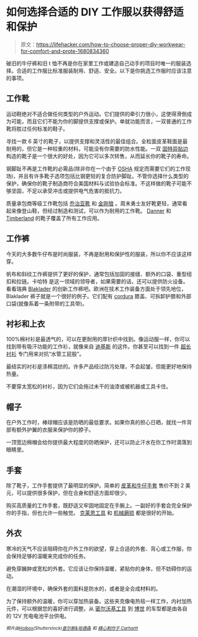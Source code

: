 # 如何选择合适的 DIY 工作服以获得舒适和保护

> 原文：<https://lifehacker.com/how-to-choose-proper-diy-workwear-for-comfort-and-prote-1680834360>

破旧的牛仔裤和旧 t 恤不再是你在家里工作或建造自己动手的项目时唯一的服装选择。合适的工作服比标准服装耐用、舒适、安全。以下是你挑选工作服时应该注意的事项。



## **工作靴**

运动鞋绝对不适合做任何类型的户外运动。它们提供的牵引力很小，这使得滑倒成为可能，而且它们不能为你的脚提供支撑或保护。单就功能而言，一双普通的工作靴将胜过任何标准的鞋子。

寻找一款 6 英寸的靴子，以提供支撑和灵活性的最佳组合。全粒面皮革鞋面是最耐用的，但它是一种较重的材料，可能没有你需要的防水性能。一双 [固特异贴边](http://en.wikipedia.org/wiki/Goodyear_welt) 构造的靴子是一个很大的好处，因为它可以多次转售，从而延长你的靴子的寿命。

钢脚趾不再是工作靴的必需品(除非你在一个由于 [OSHA](https://www.osha.gov/) 规定而需要它们的工作现场)，并且有许多靴子选项包括比钢更轻的复合防护脚趾。不管你选择什么类型的保护，确保你的靴子制造商符合美国材料与试验协会标准。不这样做的靴子可能不够坚固，不足以承受冲击或提供电气危害的抵抗力。

质量承包商等级工作靴包括 [乔治亚靴](http://www.georgiaboot.com/) 和 [金刚狼](http://www.wolverine.com/US/en) 。周末勇士友好靴更轻，通常看起来像登山鞋，但经过制造和测试，可以作为耐用的工作靴。 [Danner](http://www.danner.com/product/work/) 和 [Timberland](http://shop.timberland.com/category/index.jsp?categoryId=4397220) 的靴子覆盖了所有工作应用。

## 工作裤

今天的大多数牛仔布是时尚服装，不再是耐用和保护性的服装，所以你不应该这样穿。

帆布和斜纹工作裤提供了更好的保护，通常包括加固的接缝、额外的口袋、重型纽扣和拉链。卡哈特 是这一领域的领导者，如果需要的话，还可以提供防火设备。看看瑞典 [Blaklader](http://www.blaklader.com/us/) 的创新工作裤吧。欧洲在技术工作装备方面处于领先地位，Blaklader 裤子就是一个很好的例子。它们配有 [cordura](http://en.wikipedia.org/wiki/Cordura) 膝盖、可拆卸护膝和外部口袋(就像系着一条附带的工具带)。

## 衬衫和上衣

100%棉衬衫是最透气的，可以在更耐用的厚针织中找到。像运动服一样，你可以找到带有吸汗功能的工作衫，就像来自 [迪基斯](http://www.dickies.com/mens-clothing/mens-shirts/Short-Sleeve-Pocket-Tee-with-Wicking-WS417.jsp) 的这件。你甚至可以找到一件 [超长衬衫](http://www.duluthtrading.com/store/product/mens-longtail-t-short-sleeve-t-shirt-with-pocket-95587.aspx) 专门用来对抗“水管工屁股”。

最结实的衬衫是涤棉混纺的。许多产品经过防污处理，不会起皱，但能更好地保持热量。

不要穿太宽松的衬衫，因为它们会拖过未干的油漆或被机器或工具卡住。

## 帽子

在户外工作时，棒球帽应该是防晒的最低要求。如果你真的担心日晒，就找一件背部有额外护翼的衣服来保护你的脖子。

一顶宽边棉帽会给你提供最大程度的防晒保护，还可以防止汗水在你工作时滴落到眼睛里。

## 手套

除了靴子，工作手套提供了最明显的保护。简单的 [皮革和牛仔手套](http://www.homedepot.com/p/Firm-Grip-Blue-Suede-Cowhide-Leather-and-Denim-Large-Work-Gloves-5023-72/100574235?N=5yc1vZc260Z1z0z9oq) 售价不到 2 美元，可以提供很多保护，但在合身和舒适方面却很少。

购买高质量的工作手套，既舒适又牢固地固定在手腕上。一副好的手套会完全保护你的手指，但也允许一些触觉。 [克莱恩工具](https://www.kleintools.com/catalog/personal-protective-equipment-safety-products/gloves) 和 [机械磨损](http://www.mechanix.com/) 都是很好的开始。

## 外衣

寒冷的天气不应该阻碍你在户外工作的欲望，穿上合适的外套、背心或工作服，你会保持足够的温暖来完成你的任务。

避免穿臃肿或宽松的外套。它应该让你保持温暖，紧贴你的身体，但不妨碍你的运动。

在潮湿的环境中，确保外套的面料是防水的，或者是全合成材料的。

为了保持额外的温暖，你可以穿加热装备。这些夹克像电热毯一样工作，内衬加热元件，可以根据您的喜好进行调整。从 [密尔沃基工具](http://www.milwaukeetool.com/heated-gear) 到 [博世](http://www.boschtools.com/Products/Tools/Pages/BoschProductDetail.aspx?pid=psj120m) 的车型都是由各自的 12V 充电电池平台供电。

<small>*照片由*</small>[<small>*Holbox*</small>](http://www.shutterstock.com/pic-106952099/stock-photo-hands-and-white-dirty-trousers-detail-of-plastering-painter-man.html)<small>*(Shutterstock)*</small>[<small>*查尔斯&哈德森*</small>](http://charlesandhudson.com) <small>*和*</small> [*<small>精心制作于 Carhartt</small>*](https://craftedincarhartt.wordpress.com)